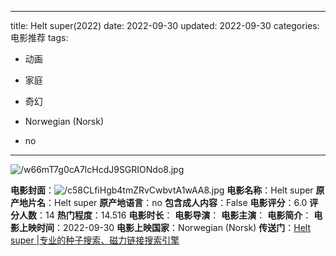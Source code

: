 
---
title: Helt super(2022)
date: 2022-09-30
updated: 2022-09-30
categories: 电影推荐
tags:

- 动画
- 家庭
- 奇幻

- Norwegian (Norsk)
- no
---

<img src="https://image.tmdb.org/t/p/original/w66mT7g0cA7lcHcdJ9SGRIONdo8.jpg" alt="/w66mT7g0cA7lcHcdJ9SGRIONdo8.jpg" title="/w66mT7g0cA7lcHcdJ9SGRIONdo8.jpg">

**电影封面**：<img src="https://image.tmdb.org/t/p/w200/c58CLfiHgb4tmZRvCwbvtA1wAA8.jpg" alt="/c58CLfiHgb4tmZRvCwbvtA1wAA8.jpg" title="/c58CLfiHgb4tmZRvCwbvtA1wAA8.jpg">
**电影名称**：Helt super
**原产地片名**：Helt super
**原产地语言**：no
**包含成人内容**：False
**电影评分**：6.0
**评分人数**：14
**热门程度**：14.516
**电影时长**：
**电影导演**：
**电影主演**：
**电影简介**：
**电影上映时间**：2022-09-30
**电影上映国家**：Norwegian (Norsk)
**传送门**：[Helt super |专业的种子搜索、磁力链接搜索引擎](https://movie.amd794.com:2083/?search=Helt%20super&ordering=&mode=match_phrase&page_size=10&page=1)

